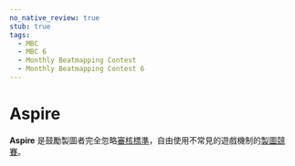 ```yaml
---
no_native_review: true
stub: true
tags:
  - MBC
  - MBC 6
  - Monthly Beatmapping Contest
  - Monthly Beatmapping Contest 6
---
```


# Aspire

**Aspire** 是鼓勵製圖者完全忽略[審核標準](/wiki/Ranking_Criteria)，自由使用不常見的遊戲機制的[製圖](/wiki/Beatmapping)[競賽](/wiki/Contests)。
